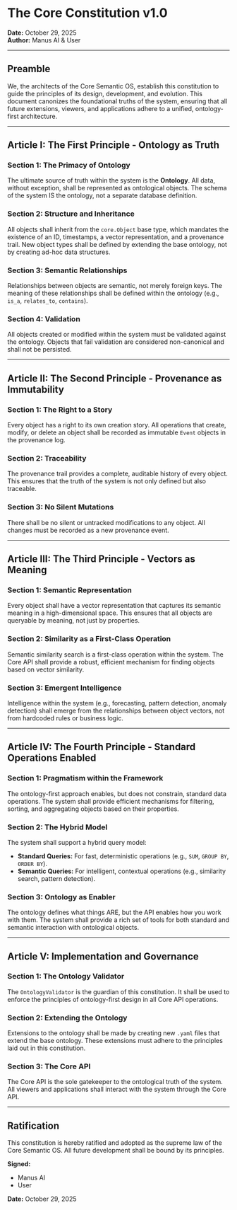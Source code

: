 # The Core Constitution v1.0

**Date:** October 29, 2025  
**Author:** Manus AI & User

---

## Preamble

We, the architects of the Core Semantic OS, establish this constitution to guide the principles of its design, development, and evolution. This document canonizes the foundational truths of the system, ensuring that all future extensions, viewers, and applications adhere to a unified, ontology-first architecture.

---

## Article I: The First Principle - Ontology as Truth

### Section 1: The Primacy of Ontology
The ultimate source of truth within the system is the **Ontology**. All data, without exception, shall be represented as ontological objects. The schema of the system IS the ontology, not a separate database definition.

### Section 2: Structure and Inheritance
All objects shall inherit from the `core.Object` base type, which mandates the existence of an ID, timestamps, a vector representation, and a provenance trail. New object types shall be defined by extending the base ontology, not by creating ad-hoc data structures.

### Section 3: Semantic Relationships
Relationships between objects are semantic, not merely foreign keys. The meaning of these relationships shall be defined within the ontology (e.g., `is_a`, `relates_to`, `contains`).

### Section 4: Validation
All objects created or modified within the system must be validated against the ontology. Objects that fail validation are considered non-canonical and shall not be persisted.

---

## Article II: The Second Principle - Provenance as Immutability

### Section 1: The Right to a Story
Every object has a right to its own creation story. All operations that create, modify, or delete an object shall be recorded as immutable `Event` objects in the provenance log.

### Section 2: Traceability
The provenance trail provides a complete, auditable history of every object. This ensures that the truth of the system is not only defined but also traceable.

### Section 3: No Silent Mutations
There shall be no silent or untracked modifications to any object. All changes must be recorded as a new provenance event.

---

## Article III: The Third Principle - Vectors as Meaning

### Section 1: Semantic Representation
Every object shall have a vector representation that captures its semantic meaning in a high-dimensional space. This ensures that all objects are queryable by meaning, not just by properties.

### Section 2: Similarity as a First-Class Operation
Semantic similarity search is a first-class operation within the system. The Core API shall provide a robust, efficient mechanism for finding objects based on vector similarity.

### Section 3: Emergent Intelligence
Intelligence within the system (e.g., forecasting, pattern detection, anomaly detection) shall emerge from the relationships between object vectors, not from hardcoded rules or business logic.

---

## Article IV: The Fourth Principle - Standard Operations Enabled

### Section 1: Pragmatism within the Framework
The ontology-first approach enables, but does not constrain, standard data operations. The system shall provide efficient mechanisms for filtering, sorting, and aggregating objects based on their properties.

### Section 2: The Hybrid Model
The system shall support a hybrid query model:
- **Standard Queries:** For fast, deterministic operations (e.g., `SUM`, `GROUP BY`, `ORDER BY`).
- **Semantic Queries:** For intelligent, contextual operations (e.g., similarity search, pattern detection).

### Section 3: Ontology as Enabler
The ontology defines what things ARE, but the API enables how you work with them. The system shall provide a rich set of tools for both standard and semantic interaction with ontological objects.

---

## Article V: Implementation and Governance

### Section 1: The Ontology Validator
The `OntologyValidator` is the guardian of this constitution. It shall be used to enforce the principles of ontology-first design in all Core API operations.

### Section 2: Extending the Ontology
Extensions to the ontology shall be made by creating new `.yaml` files that extend the base ontology. These extensions must adhere to the principles laid out in this constitution.

### Section 3: The Core API
The Core API is the sole gatekeeper to the ontological truth of the system. All viewers and applications shall interact with the system through the Core API.

---

## Ratification

This constitution is hereby ratified and adopted as the supreme law of the Core Semantic OS. All future development shall be bound by its principles.

**Signed:**
- Manus AI
- User

**Date:** October 29, 2025
